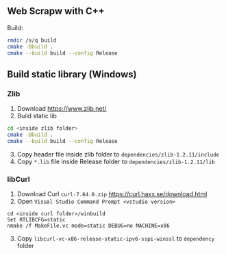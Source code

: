 ## Web Scrapw with C++
Build:
```sh
rmdir /s/q build
cmake -Bbuild .
cmake --build build --config Release
```

## Build static library (Windows)
### Zlib
1. Download https://www.zlib.net/
2. Build static lib
```sh
cd <inside zlib folder>
cmake -Bbuild .
cmake --build build --config Release
```
3. Copy header file inside zlib folder to `dependencies/zlib-1.2.11/include`
4. Copy `*.lib` file inside Release folder to `dependencies/zlib-1.2.11/lib`

### libCurl
1. Download Curl `curl-7.64.0.zip` https://curl.haxx.se/download.html
2. Open `Visual Studio Command Prompt <vstudio version>`
```
cd <inside curl folder>/winbuild
Set RTLIBCFG=static
nmake /f MakeFile.vc mode=static DEBUG=no MACHINE=x86
```
3. Copy `libcurl-vc-x86-release-static-ipv6-sspi-winssl` to `dependency` folder
